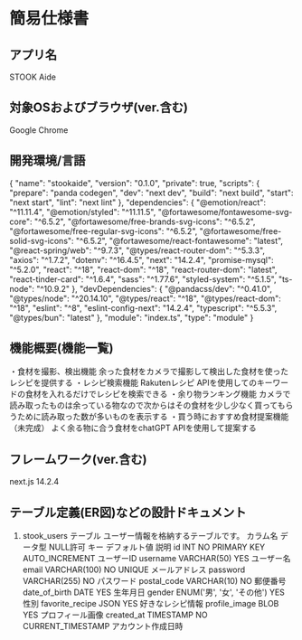 # 簡易仕様書

## アプリ名
STOOK Aide

## 対象OSおよびブラウザ(ver.含む)
Google Chrome

## 開発環境/言語
{
  "name": "stookaide",
  "version": "0.1.0",
  "private": true,
  "scripts": {
    "prepare": "panda codegen",
    "dev": "next dev",
    "build": "next build",
    "start": "next start",
    "lint": "next lint"
  },
  "dependencies": {
    "@emotion/react": "^11.11.4",
    "@emotion/styled": "^11.11.5",
    "@fortawesome/fontawesome-svg-core": "^6.5.2",
    "@fortawesome/free-brands-svg-icons": "^6.5.2",
    "@fortawesome/free-regular-svg-icons": "^6.5.2",
    "@fortawesome/free-solid-svg-icons": "^6.5.2",
    "@fortawesome/react-fontawesome": "latest",
    "@react-spring/web": "^9.7.3",
    "@types/react-router-dom": "^5.3.3",
    "axios": "^1.7.2",
    "dotenv": "^16.4.5",
    "next": "14.2.4",
    "promise-mysql": "^5.2.0",
    "react": "^18",
    "react-dom": "^18",
    "react-router-dom": "latest",
    "react-tinder-card": "^1.6.4",
    "sass": "^1.77.6",
    "styled-system": "^5.1.5",
    "ts-node": "^10.9.2"
  },
  "devDependencies": {
    "@pandacss/dev": "^0.41.0",
    "@types/node": "^20.14.10",
    "@types/react": "^18",
    "@types/react-dom": "^18",
    "eslint": "^8",
    "eslint-config-next": "14.2.4",
    "typescript": "^5.5.3",
    "@types/bun": "latest"
  },
  "module": "index.ts",
  "type": "module"
}

## 機能概要(機能一覧)
・食材を撮影、検出機能
    余った食材をカメラで撮影して検出した食材を使ったレシピを提供する
・レシピ検索機能
    Rakutenレシピ APIを使用してのキーワードの食材を入れるだけでレシピを検索できる
・余り物ランキング機能
    カメラで読み取ったものは余っている物なので次からはその食材を少し少なく買ってもらうために読み取った数が多いものを表示する
・買う時におすすめ食材提案機能（未完成）
    よく余る物に合う食材をchatGPT APIを使用して提案する

## フレームワーク(ver.含む)
next.js 14.2.4

## テーブル定義(ER図)などの設計ドキュメント
1. stook_users テーブル
ユーザー情報を格納するテーブルです。
カラム名	データ型	NULL許可	キー	デフォルト値	説明
id	INT	NO	PRIMARY KEY	AUTO_INCREMENT	ユーザーID
username	VARCHAR(50)	YES			ユーザー名
email	VARCHAR(100)	NO	UNIQUE		メールアドレス
password	VARCHAR(255)	NO			パスワード
postal_code	VARCHAR(10)	NO			郵便番号
date_of_birth	DATE	YES			生年月日
gender	ENUM('男', '女', 'その他')	YES			性別
favorite_recipe	JSON	YES			好きなレシピ情報
profile_image	BLOB	YES			プロフィール画像
created_at	TIMESTAMP	NO		CURRENT_TIMESTAMP	アカウント作成日時
